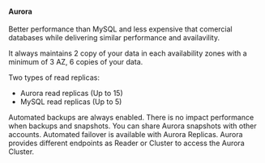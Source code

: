 #### Aurora

Better performance than MySQL and less expensive that comercial databases while delivering similar performance and availavility.

It always maintains 2 copy of your data in each availability zones with a minimum of 3 AZ, 6 copies of your data.

Two types of read replicas:
- Aurora read replicas (Up to 15)
- MySQL read replicas (Up to 5)

Automated backups are always enabled.
There is no impact performance when backups and snapshots.
You can share Aurora snapshots with other accounts.
Automated failover is available with Aurora Replicas.
Aurora provides different endpoints as Reader or Cluster to access the Aurora Cluster.